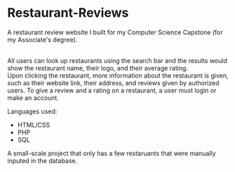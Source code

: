 # Restaurant-Reviews
A restaurant review website I built for my Computer Science Capstone (for my Associate's degree). <br><br>

All users can look up restaurants using the search bar and the results would show the restaurant name, their logo, and their average rating. <br>
Upon clicking the restaurant, more information about the restaurant is given, such as their website link, their address, and reviews given by authorized users. 
To give a review and a rating on a restaurant, a user must login or make an account. <br>

Languages used:
- HTML/CSS
- PHP
- SQL

A small-scale project that only has a few restaruants that were manually inputed in the database.

